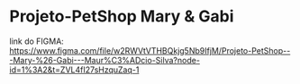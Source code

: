 # Projeto-PetShop Mary & Gabi
link do FIGMA: https://www.figma.com/file/w2RWVtVTHBQkjg5Nb9IfjM/Projeto-PetShop---Mary-%26-Gabi---Maur%C3%ADcio-Silva?node-id=1%3A2&t=ZVL4fI27sHzquZaq-1
